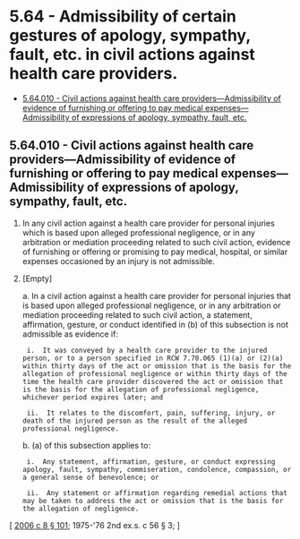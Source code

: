 # 5.64 - Admissibility of certain gestures of apology, sympathy, fault, etc. in civil actions against health care providers.
* [5.64.010 - Civil actions against health care providers—Admissibility of evidence of furnishing or offering to pay medical expenses—Admissibility of expressions of apology, sympathy, fault, etc.](#564010---civil-actions-against-health-care-providersadmissibility-of-evidence-of-furnishing-or-offering-to-pay-medical-expensesadmissibility-of-expressions-of-apology-sympathy-fault-etc)
## 5.64.010 - Civil actions against health care providers—Admissibility of evidence of furnishing or offering to pay medical expenses—Admissibility of expressions of apology, sympathy, fault, etc.
1. In any civil action against a health care provider for personal injuries which is based upon alleged professional negligence, or in any arbitration or mediation proceeding related to such civil action, evidence of furnishing or offering or promising to pay medical, hospital, or similar expenses occasioned by an injury is not admissible.

2. [Empty]

    a.  In a civil action against a health care provider for personal injuries that is based upon alleged professional negligence, or in any arbitration or mediation proceeding related to such civil action, a statement, affirmation, gesture, or conduct identified in (b) of this subsection is not admissible as evidence if:

        i.  It was conveyed by a health care provider to the injured person, or to a person specified in RCW 7.70.065 (1)(a) or (2)(a) within thirty days of the act or omission that is the basis for the allegation of professional negligence or within thirty days of the time the health care provider discovered the act or omission that is the basis for the allegation of professional negligence, whichever period expires later; and

        ii.  It relates to the discomfort, pain, suffering, injury, or death of the injured person as the result of the alleged professional negligence.

    b.  (a) of this subsection applies to:

        i.  Any statement, affirmation, gesture, or conduct expressing apology, fault, sympathy, commiseration, condolence, compassion, or a general sense of benevolence; or

        ii.  Any statement or affirmation regarding remedial actions that may be taken to address the act or omission that is the basis for the allegation of negligence.

\[ [2006 c 8 § 101](http://lawfilesext.leg.wa.gov/biennium/2005-06/Pdf/Bills/Session%20Laws/House/2292-S2.SL.pdf?cite=2006%20c%208%20§%20101); 1975-'76 2nd ex.s. c 56 § 3; \]

